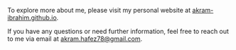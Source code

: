 To explore more about me, please visit my personal website at [akram-ibrahim.github.io](https://akram-ibrahim.github.io).

If you have any questions or need further information, feel free to reach out to me via email at [akram.hafez78@gmail.com](mailto:akram.hafez78@gmail.com).
